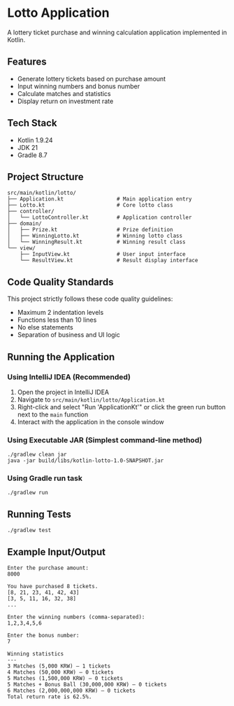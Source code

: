 # Lotto Application

A lottery ticket purchase and winning calculation application implemented in Kotlin.

## Features

- Generate lottery tickets based on purchase amount
- Input winning numbers and bonus number
- Calculate matches and statistics
- Display return on investment rate

## Tech Stack

- Kotlin 1.9.24
- JDK 21
- Gradle 8.7

## Project Structure

```
src/main/kotlin/lotto/
├── Application.kt                 # Main application entry
├── Lotto.kt                       # Core lotto class
├── controller/
│   └── LottoController.kt         # Application controller
├── domain/
│   ├── Prize.kt                   # Prize definition
│   ├── WinningLotto.kt            # Winning lotto class
│   └── WinningResult.kt           # Winning result class
└── view/
    ├── InputView.kt               # User input interface
    └── ResultView.kt              # Result display interface
```

## Code Quality Standards

This project strictly follows these code quality guidelines:
- Maximum 2 indentation levels
- Functions less than 10 lines
- No else statements
- Separation of business and UI logic

## Running the Application

### Using IntelliJ IDEA (Recommended)

1. Open the project in IntelliJ IDEA
2. Navigate to `src/main/kotlin/lotto/Application.kt`
3. Right-click and select "Run 'ApplicationKt'" or click the green run button next to the `main` function
4. Interact with the application in the console window

### Using Executable JAR (Simplest command-line method)

```
./gradlew clean jar
java -jar build/libs/kotlin-lotto-1.0-SNAPSHOT.jar
```

### Using Gradle run task

```
./gradlew run
```

## Running Tests

```
./gradlew test
```

## Example Input/Output

```
Enter the purchase amount:
8000

You have purchased 8 tickets.
[8, 21, 23, 41, 42, 43]
[3, 5, 11, 16, 32, 38]
...

Enter the winning numbers (comma-separated):
1,2,3,4,5,6

Enter the bonus number:
7

Winning statistics
---
3 Matches (5,000 KRW) – 1 tickets
4 Matches (50,000 KRW) – 0 tickets
5 Matches (1,500,000 KRW) – 0 tickets
5 Matches + Bonus Ball (30,000,000 KRW) – 0 tickets
6 Matches (2,000,000,000 KRW) – 0 tickets
Total return rate is 62.5%.
```
